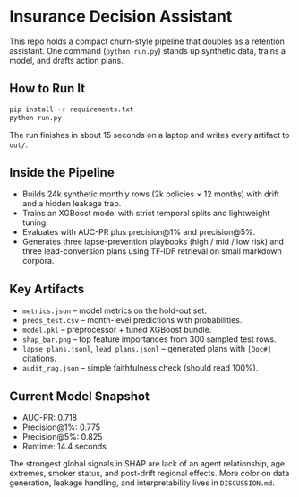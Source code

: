 # Insurance Decision Assistant

This repo holds a compact churn-style pipeline that doubles as a retention assistant. One command (`python run.py`) stands up synthetic data, trains a model, and drafts action plans.

## How to Run It

```bash
pip install -r requirements.txt
python run.py
```

The run finishes in about 15 seconds on a laptop and writes every artifact to `out/`.

## Inside the Pipeline

- Builds 24k synthetic monthly rows (2k policies × 12 months) with drift and a hidden leakage trap.
- Trains an XGBoost model with strict temporal splits and lightweight tuning.
- Evaluates with AUC-PR plus precision@1% and precision@5%.
- Generates three lapse-prevention playbooks (high / mid / low risk) and three lead-conversion plans using TF‑IDF retrieval on small markdown corpora.

## Key Artifacts

- `metrics.json` – model metrics on the hold-out set.
- `preds_test.csv` – month-level predictions with probabilities.
- `model.pkl` – preprocessor + tuned XGBoost bundle.
- `shap_bar.png` – top feature importances from 300 sampled test rows.
- `lapse_plans.jsonl`, `lead_plans.jsonl` – generated plans with `[Doc#]` citations.
- `audit_rag.json` – simple faithfulness check (should read 100%).

## Current Model Snapshot

- AUC-PR: 0.718
- Precision@1%: 0.775
- Precision@5%: 0.825
- Runtime: 14.4 seconds

The strongest global signals in SHAP are lack of an agent relationship, age extremes, smoker status, and post-drift regional effects. More color on data generation, leakage handling, and interpretability lives in `DISCUSSION.md`.
